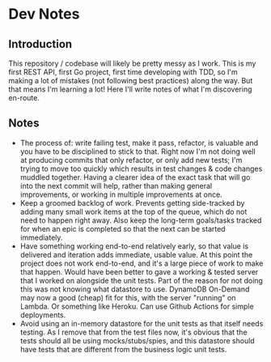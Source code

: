 # Dev Notes

## Introduction
This repository / codebase will likely be pretty messy as I work. This is my first REST API, first Go project, first time developing with TDD, so I'm making a lot of mistakes (not following best practices) along the way. But that means I'm learning a lot! Here I'll write notes of what I'm discovering en-route.

## Notes
* The process of: write failing test, make it pass, refactor, is valuable and you have to be disciplined to stick to that. Right now I'm not doing well at producing commits that only refactor, or only add new tests; I'm trying to move too quickly which results in test changes & code changes muddled together. Having a clearer idea of the exact task that will go into the next commit will help, rather than making general improvements, or working in multiple improvements at once.
* Keep a groomed backlog of work. Prevents getting side-tracked by adding many small work items at the top of the queue, which do not need to happen right away. Also keep the long-term goals/tasks tracked for when an epic is completed so that the next can be started immediately.
* Have something working end-to-end relatively early, so that value is delivered and iteration adds immediate, usable value. At this point the project does not work end-to-end, and it's a large piece of work to make that happen. Would have been better to gave a working & tested server that I worked on alongside the unit tests. Part of the reason for not doing this was not knowing what datastore to use. DynamoDB On-Demand may now a good (cheap) fit for this, with the server "running" on Lambda. Or something like Heroku. Can use Github Actions for simple deployments.
* Avoid using an in-memory datastore for the unit tests as that itself needs testing. As I remove that from the test files now, it's obvious that the tests should all be using mocks/stubs/spies, and this datastore should have tests that are different from the business logic unit tests.